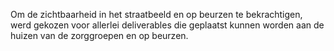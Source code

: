 Om de zichtbaarheid in het straatbeeld en op beurzen te bekrachtigen, werd gekozen voor allerlei deliverables die geplaatst kunnen worden aan de huizen van de zorggroepen en op beurzen.